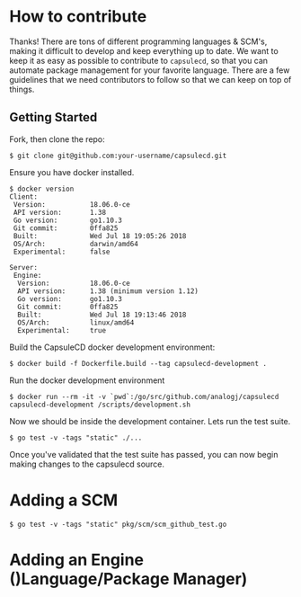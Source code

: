 # How to contribute

Thanks! There are tons of different programming languages & SCM's, making it difficult to develop and keep everything up
to date. We want to keep it as easy as possible to
contribute to `capsulecd`, so that you can automate package management for your favorite language.
There are a few guidelines that we need contributors to follow so that 
we can keep on top of things.

## Getting Started

Fork, then clone the repo:

    $ git clone git@github.com:your-username/capsulecd.git

Ensure you have docker installed. 

	$ docker version 
	Client:
     Version:           18.06.0-ce
     API version:       1.38
     Go version:        go1.10.3
     Git commit:        0ffa825
     Built:             Wed Jul 18 19:05:26 2018
     OS/Arch:           darwin/amd64
     Experimental:      false
    
    Server:
     Engine:
      Version:          18.06.0-ce
      API version:      1.38 (minimum version 1.12)
      Go version:       go1.10.3
      Git commit:       0ffa825
      Built:            Wed Jul 18 19:13:46 2018
      OS/Arch:          linux/amd64
      Experimental:     true

Build the CapsuleCD docker development environment:

    $ docker build -f Dockerfile.build --tag capsulecd-development .

Run the docker development environment

    $ docker run --rm -it -v `pwd`:/go/src/github.com/analogj/capsulecd capsulecd-development /scripts/development.sh

Now we should be inside the development container. Lets run the test suite. 

    $ go test -v -tags "static" ./...
    
Once you've validated that the test suite has passed, you can now begin making changes to the capsulecd source.

# Adding a SCM

    $ go test -v -tags "static" pkg/scm/scm_github_test.go

# Adding an Engine ()Language/Package Manager)
